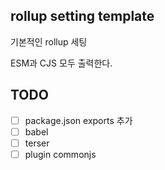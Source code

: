 ## rollup setting template

기본적인 rollup 세팅

ESM과 CJS 모두 출력한다.

## TODO

- [ ] package.json exports 추가
- [ ] babel
- [ ] terser
- [ ] plugin commonjs
